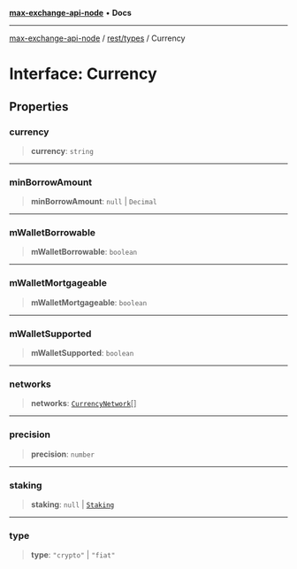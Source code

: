 [**max-exchange-api-node**](../../../README.md) • **Docs**

***

[max-exchange-api-node](../../../modules.md) / [rest/types](../README.md) / Currency

# Interface: Currency

## Properties

### currency

> **currency**: `string`

***

### minBorrowAmount

> **minBorrowAmount**: `null` \| `Decimal`

***

### mWalletBorrowable

> **mWalletBorrowable**: `boolean`

***

### mWalletMortgageable

> **mWalletMortgageable**: `boolean`

***

### mWalletSupported

> **mWalletSupported**: `boolean`

***

### networks

> **networks**: [`CurrencyNetwork`](CurrencyNetwork.md)[]

***

### precision

> **precision**: `number`

***

### staking

> **staking**: `null` \| [`Staking`](Staking.md)

***

### type

> **type**: `"crypto"` \| `"fiat"`
